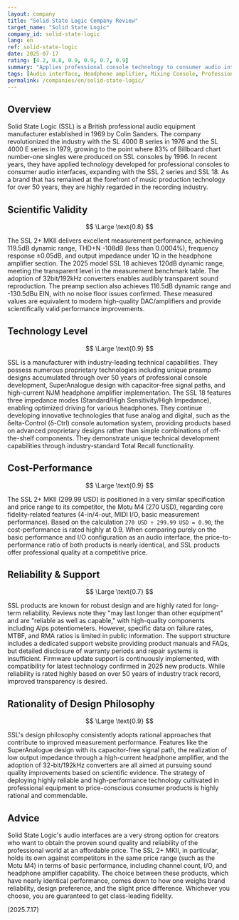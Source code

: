 ```yaml
---
layout: company
title: "Solid State Logic Company Review"
target_name: "Solid State Logic"
company_id: solid-state-logic
lang: en
ref: solid-state-logic
date: 2025-07-17
rating: [4.2, 0.8, 0.9, 0.9, 0.7, 0.9]
summary: "Applies professional console technology to consumer audio interfaces, delivering class-leading measurement performance and reliability at a competitive price."
tags: [Audio interface, Headphone amplifier, Mixing Console, Professional Equipment, United Kingdom]
permalink: /companies/en/solid-state-logic/
---
```

## Overview

Solid State Logic (SSL) is a British professional audio equipment manufacturer established in 1969 by Colin Sanders. The company revolutionized the industry with the SL 4000 B series in 1976 and the SL 4000 E series in 1979, growing to the point where 83% of Billboard chart number-one singles were produced on SSL consoles by 1996. In recent years, they have applied technology developed for professional consoles to consumer audio interfaces, expanding with the SSL 2 series and SSL 18. As a brand that has remained at the forefront of music production technology for over 50 years, they are highly regarded in the recording industry.

## Scientific Validity

$$ \Large \text{0.8} $$

The SSL 2+ MKII delivers excellent measurement performance, achieving 119.5dB dynamic range, THD+N -108dB (less than 0.0004%), frequency response ±0.05dB, and output impedance under 1Ω in the headphone amplifier section. The 2025 model SSL 18 achieves 120dB dynamic range, meeting the transparent level in the measurement benchmark table. The adoption of 32bit/192kHz converters enables audibly transparent sound reproduction. The preamp section also achieves 116.5dB dynamic range and -130.5dBu EIN, with no noise floor issues confirmed. These measured values are equivalent to modern high-quality DAC/amplifiers and provide scientifically valid performance improvements.

## Technology Level

$$ \Large \text{0.9} $$

SSL is a manufacturer with industry-leading technical capabilities. They possess numerous proprietary technologies including unique preamp designs accumulated through over 50 years of professional console development, SuperAnalogue design with capacitor-free signal paths, and high-current NJM headphone amplifier implementation. The SSL 18 features three impedance modes (Standard/High Sensitivity/High Impedance), enabling optimized driving for various headphones. They continue developing innovative technologies that fuse analog and digital, such as the δelta-Control (δ-Ctrl) console automation system, providing products based on advanced proprietary designs rather than simple combinations of off-the-shelf components. They demonstrate unique technical development capabilities through industry-standard Total Recall functionality.

## Cost-Performance

$$ \Large \text{0.9} $$

The SSL 2+ MKII (299.99 USD) is positioned in a very similar specification and price range to its competitor, the Motu M4 (270 USD), regarding core fidelity-related features (4-in/4-out, MIDI I/O, basic measurement performance). Based on the calculation `270 USD ÷ 299.99 USD = 0.90`, the cost-performance is rated highly at 0.9. When comparing purely on the basic performance and I/O configuration as an audio interface, the price-to-performance ratio of both products is nearly identical, and SSL products offer professional quality at a competitive price.

## Reliability & Support

$$ \Large \text{0.7} $$

SSL products are known for robust design and are highly rated for long-term reliability. Reviews note they "may last longer than other equipment" and are "reliable as well as capable," with high-quality components including Alps potentiometers. However, specific data on failure rates, MTBF, and RMA ratios is limited in public information. The support structure includes a dedicated support website providing product manuals and FAQs, but detailed disclosure of warranty periods and repair systems is insufficient. Firmware update support is continuously implemented, with compatibility for latest technology confirmed in 2025 new products. While reliability is rated highly based on over 50 years of industry track record, improved transparency is desired.

## Rationality of Design Philosophy

$$ \Large \text{0.9} $$

SSL's design philosophy consistently adopts rational approaches that contribute to improved measurement performance. Features like the SuperAnalogue design with its capacitor-free signal path, the realization of low output impedance through a high-current headphone amplifier, and the adoption of 32-bit/192kHz converters are all aimed at pursuing sound quality improvements based on scientific evidence. The strategy of deploying highly reliable and high-performance technology cultivated in professional equipment to price-conscious consumer products is highly rational and commendable.

## Advice

Solid State Logic's audio interfaces are a very strong option for creators who want to obtain the proven sound quality and reliability of the professional world at an affordable price. The SSL 2+ MKII, in particular, holds its own against competitors in the same price range (such as the Motu M4) in terms of basic performance, including channel count, I/O, and headphone amplifier capability. The choice between these products, which have nearly identical performance, comes down to how one weighs brand reliability, design preference, and the slight price difference. Whichever you choose, you are guaranteed to get class-leading fidelity.

(2025.7.17)